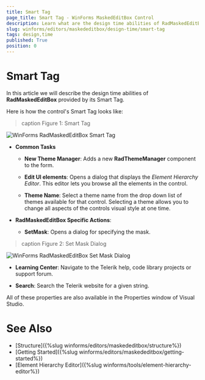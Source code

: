 ```yaml
---
title: Smart Tag
page_title: Smart Tag - WinForms MaskedEditBox Control
description: Learn what are the design time abilities of RadMaskedEditBox provided by its Smart Tag.
slug: winforms/editors/maskededitbox/design-time/smart-tag
tags: design,time
published: True
position: 0
---
```


# Smart Tag

In this article we will describe the design time abilities of __RadMaskedEditBox__ provided by its Smart Tag. 

Here is how the control's Smart Tag looks like:

>caption Figure 1: Smart Tag

![WinForms RadMaskedEditBox Smart Tag](images/radmaskededitbox-design-time001.png)

* __Common Tasks__

	* __New Theme Manager__: Adds a new __RadThemeManager__ component to the form.

	* __Edit UI elements__: Opens a dialog that displays the *Element Hierarchy Editor*. This editor lets you browse all the elements in the control.

	* __Theme Name__: Select a theme name from the drop down list of themes available for that control. Selecting a theme allows you to change all aspects of the controls visual style at one time.

* __RadMaskedEditBox Specific Actions__:

	* __SetMask__: Opens a dialog for specifying the mask.

>caption Figure 2: Set Mask Dialog

![WinForms RadMaskedEditBox Set Mask Dialog](images/radmaskededitbox-design-time002.png)

* __Learning Center__: Navigate to the Telerik help, code library projects or support forum.

* __Search__: Search the Telerik website for a given string.

All of these properties are also available in the Properties window of Visual Studio.

# See Also

* [Structure]({%slug winforms/editors/maskededitbox/structure%})
* [Getting Started]({%slug winforms/editors/maskededitbox/getting-started%})
* [Element Hierarchy Editor]({%slug winforms/tools/element-hierarchy-editor%})
